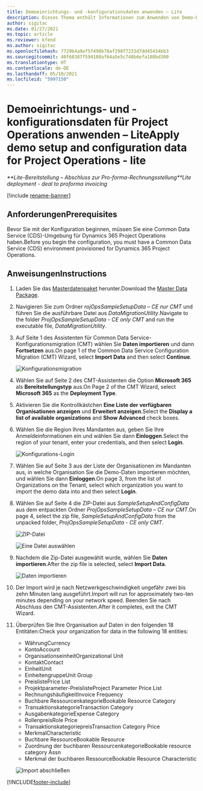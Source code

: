 ```yaml
---
title: Demoeinrichtungs- und -konfigurationsdaten anwenden – Lite
description: Dieses Thema enthält Informationen zum Anwenden von Demo-Einrichtungs- und Konfigurationsdaten für Project Operations.
author: sigitac
ms.date: 01/27/2021
ms.topic: article
ms.reviewer: kfend
ms.author: sigitac
ms.openlocfilehash: 7729b4a9ef5f498b78af298f7233d7dd45434bb3
ms.sourcegitcommit: 40f68387f594180af64a5e5c748b6efa188bd300
ms.translationtype: HT
ms.contentlocale: de-DE
ms.lasthandoff: 05/10/2021
ms.locfileid: "5997150"
---
```

# <a name="apply-demo-setup-and-configuration-data-for-project-operations---lite"></a><span data-ttu-id="11951-103">Demoeinrichtungs- und -konfigurationsdaten für Project Operations anwenden – Lite</span><span class="sxs-lookup"><span data-stu-id="11951-103">Apply demo setup and configuration data for Project Operations - lite</span></span> 

<span data-ttu-id="11951-104">_\*\*Lite-Bereitstellung – Abschluss zur Pro-forma-Rechnungsstellung_</span><span class="sxs-lookup"><span data-stu-id="11951-104">_\*\*Lite deployment - deal to proforma invoicing_</span></span>

[!include [rename-banner](~/includes/cc-data-platform-banner.md)]

## <a name="prerequisites"></a><span data-ttu-id="11951-105">Anforderungen</span><span class="sxs-lookup"><span data-stu-id="11951-105">Prerequisites</span></span>

<span data-ttu-id="11951-106">Bevor Sie mit der Konfiguration beginnen, müssen Sie eine Common Data Service (CDS)-Umgebung für Dynamics 365 Project Operations haben.</span><span class="sxs-lookup"><span data-stu-id="11951-106">Before you begin the configuration, you must have a Common Data Service (CDS) environment provisioned for Dynamics 365 Project Operations.</span></span>


## <a name="instructions"></a><span data-ttu-id="11951-107">Anweisungen</span><span class="sxs-lookup"><span data-stu-id="11951-107">Instructions</span></span>

1. <span data-ttu-id="11951-108">Laden Sie das [Masterdatenpaket](https://download.microsoft.com/download/3/4/1/341bf279-a64f-4baa-af31-ce624859b518/ProjOpsSampleSetupData-%20CE%20only.zip) herunter.</span><span class="sxs-lookup"><span data-stu-id="11951-108">Download the [Master Data Package](https://download.microsoft.com/download/3/4/1/341bf279-a64f-4baa-af31-ce624859b518/ProjOpsSampleSetupData-%20CE%20only.zip).</span></span> 
2. <span data-ttu-id="11951-109">Navigieren Sie zum Ordner *rojOpsSampleSetupData – CE nur CMT* und führen Sie die ausführbare Datei aus *DataMigrationUtility*.</span><span class="sxs-lookup"><span data-stu-id="11951-109">Navigate to the folder *ProjOpsSampleSetupData - CE only CMT* and run the executable file, *DataMigrationUtility*.</span></span>
3. <span data-ttu-id="11951-110">Auf Seite 1 des Assistenten für Common Data Service-Konfigurationsmigration (CMT) wählen Sie **Daten importieren** und dann **Fortsetzen** aus.</span><span class="sxs-lookup"><span data-stu-id="11951-110">On page 1 of the Common Data Service Configuration Migration (CMT) Wizard, select **Import Data** and then select **Continue**.</span></span>

    ![Konfigurationsmigration](./media/1ConfigurationMigration.png)

4. <span data-ttu-id="11951-112">Wählen Sie auf Seite 2 des CMT-Assistenten die Option **Microsoft 365** als **Bereitstellungstyp** aus.</span><span class="sxs-lookup"><span data-stu-id="11951-112">On Page 2 of the CMT Wizard, select **Microsoft 365** as the **Deployment Type**.</span></span>
5. <span data-ttu-id="11951-113">Aktivieren Sie die Kontrollkästchen **Eine Liste der verfügbaren Organisationen anzeigen** und **Erweitert anzeigen**.</span><span class="sxs-lookup"><span data-stu-id="11951-113">Select the **Display a list of available organizations** and **Show Advanced** check boxes.</span></span>
6. <span data-ttu-id="11951-114">Wählen Sie die Region Ihres Mandanten aus, geben Sie Ihre Anmeldeinformationen ein und wählen Sie dann **Einloggen**.</span><span class="sxs-lookup"><span data-stu-id="11951-114">Select the region of your tenant, enter your credentials, and then select **Login**.</span></span>

   ![Konfigurations-Login](./media/2ConfigurationSignin.png)

7. <span data-ttu-id="11951-116">Wählen Sie auf Seite 3 aus der Liste der Organisationen im Mandanten aus, in welche Organisation Sie die Demo-Daten importieren möchten, und wählen Sie dann **Einloggen**.</span><span class="sxs-lookup"><span data-stu-id="11951-116">On page 3, from the list of Organizations on the Tenant, select which organization you want to import the demo data into and then select **Login**.</span></span>
8. <span data-ttu-id="11951-117">Wählen Sie auf Seite 4 die ZIP-Datei aus *SampleSetupAndConfigData* aus dem entpackten Ordner *ProjOpsSampleSetupData – CE nur CMT*.</span><span class="sxs-lookup"><span data-stu-id="11951-117">On page 4, select the zip file, *SampleSetupAndConfigData* from the unpacked folder, *ProjOpsSampleSetupData - CE only CMT*.</span></span>

   ![ZIP-Datei](./media/3ZipFile.png)

   ![Eine Datei auswählen](./media/4SelectAFile.png)

9. <span data-ttu-id="11951-120">Nachdem die Zip-Datei ausgewählt wurde, wählen Sie **Daten importieren**.</span><span class="sxs-lookup"><span data-stu-id="11951-120">After the zip file is selected, select **Import Data**.</span></span>

   ![Daten importieren](./media/5ImportData.png)

10. <span data-ttu-id="11951-122">Der Import wird je nach Netzwerkgeschwindigkeit ungefähr zwei bis zehn Minuten lang ausgeführt.</span><span class="sxs-lookup"><span data-stu-id="11951-122">Import will run for approximately two-ten minutes depending on your network speed.</span></span> <span data-ttu-id="11951-123">Beenden Sie nach Abschluss den CMT-Assistenten.</span><span class="sxs-lookup"><span data-stu-id="11951-123">After it completes, exit the CMT Wizard.</span></span> 
11. <span data-ttu-id="11951-124">Überprüfen Sie Ihre Organisation auf Daten in den folgenden 18 Entitäten:</span><span class="sxs-lookup"><span data-stu-id="11951-124">Check your organization for data in the following 18 entities:</span></span>

    -   <span data-ttu-id="11951-125">Währung</span><span class="sxs-lookup"><span data-stu-id="11951-125">Currency</span></span>
    -   <span data-ttu-id="11951-126">Konto</span><span class="sxs-lookup"><span data-stu-id="11951-126">Account</span></span>
    -   <span data-ttu-id="11951-127">Organisationseinheit</span><span class="sxs-lookup"><span data-stu-id="11951-127">Organizational Unit</span></span>
    -   <span data-ttu-id="11951-128">Kontakt</span><span class="sxs-lookup"><span data-stu-id="11951-128">Contact</span></span>
    -   <span data-ttu-id="11951-129">Einheit</span><span class="sxs-lookup"><span data-stu-id="11951-129">Unit</span></span>
    -   <span data-ttu-id="11951-130">Einheitengruppe</span><span class="sxs-lookup"><span data-stu-id="11951-130">Unit Group</span></span>
    -   <span data-ttu-id="11951-131">Preisliste</span><span class="sxs-lookup"><span data-stu-id="11951-131">Price List</span></span>
    -   <span data-ttu-id="11951-132">Projektparameter-Preisliste</span><span class="sxs-lookup"><span data-stu-id="11951-132">Project Parameter Price List</span></span> 
    -   <span data-ttu-id="11951-133">Rechnungshäufigkeit</span><span class="sxs-lookup"><span data-stu-id="11951-133">Invoice Frequency</span></span>
    -   <span data-ttu-id="11951-134">Buchbare Ressourcenkategorie</span><span class="sxs-lookup"><span data-stu-id="11951-134">Bookable Resource Category</span></span>
    -   <span data-ttu-id="11951-135">Transaktionskategorie</span><span class="sxs-lookup"><span data-stu-id="11951-135">Transaction Category</span></span>
    -   <span data-ttu-id="11951-136">Ausgabenkategorie</span><span class="sxs-lookup"><span data-stu-id="11951-136">Expense Category</span></span>
    -   <span data-ttu-id="11951-137">Rollenpreis</span><span class="sxs-lookup"><span data-stu-id="11951-137">Role Price</span></span>
    -   <span data-ttu-id="11951-138">Transaktionskategoriepreis</span><span class="sxs-lookup"><span data-stu-id="11951-138">Transaction Category Price</span></span>
    -   <span data-ttu-id="11951-139">Merkmal</span><span class="sxs-lookup"><span data-stu-id="11951-139">Characteristic</span></span>
    -   <span data-ttu-id="11951-140">Buchbare Ressource</span><span class="sxs-lookup"><span data-stu-id="11951-140">Bookable Resource</span></span>
    -   <span data-ttu-id="11951-141">Zuordnung der buchbaren Ressourcenkategorie</span><span class="sxs-lookup"><span data-stu-id="11951-141">Bookable resource category Assn</span></span>
    -   <span data-ttu-id="11951-142">Merkmal der buchbaren Ressource</span><span class="sxs-lookup"><span data-stu-id="11951-142">Bookable Resource Characteristic</span></span>

    ![Import abschließen](./media/6CompleteImport.png)


[!INCLUDE[footer-include](../includes/footer-banner.md)]
